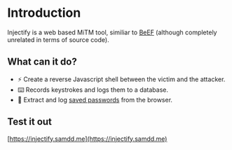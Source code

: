 # Introduction

Injectify is a web based MiTM tool, similiar to [BeEF](http://beefproject.com/) (although completely unrelated in terms of source code).

## What can it do?

* :zap: Create a reverse Javascript shell between the victim and the attacker.
* :keyboard: Records keystrokes and logs them to a database.
* :closed_lock_with_key: Extract and log [saved passwords](https://twitter.com/thesamdd/status/947251299262836741) from the browser.

## Test it out
[https://injectify.samdd.me](https://injectify.samdd.me)